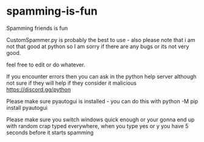 # spamming-is-fun


Spamming friends is fun

CustomSpammer.py is probably the best to use - also please note that i am not that good at python so I am sorry if there are any bugs or its not very good.

feel free to edit or do whatever.

If you encounter errors then you can ask in the python help server although not sure if they will help if they consider it malicious
https://discord.gg/python


Please make sure pyautogui is installed - you can do this with python -M pip install pyautogui


Please make sure you switch windows quick enough or your gonna end up with random crap typed everywhere, when you type yes or y you have 5 seconds before it starts spamming

